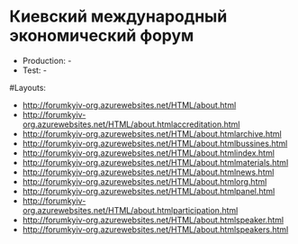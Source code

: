 # Киевский международный экономический форум #
* Production: -
* Test: -

#Layouts:

* http://forumkyiv-org.azurewebsites.net/HTML/about.html
* http://forumkyiv-org.azurewebsites.net/HTML/about.htmlaccreditation.html
* http://forumkyiv-org.azurewebsites.net/HTML/about.htmlarchive.html
* http://forumkyiv-org.azurewebsites.net/HTML/about.htmlbussines.html
* http://forumkyiv-org.azurewebsites.net/HTML/about.htmlindex.html
* http://forumkyiv-org.azurewebsites.net/HTML/about.htmlmaterials.html
* http://forumkyiv-org.azurewebsites.net/HTML/about.htmlnews.html
* http://forumkyiv-org.azurewebsites.net/HTML/about.htmlorg.html
* http://forumkyiv-org.azurewebsites.net/HTML/about.htmlpanel.html
* http://forumkyiv-org.azurewebsites.net/HTML/about.htmlparticipation.html
* http://forumkyiv-org.azurewebsites.net/HTML/about.htmlspeaker.html
* http://forumkyiv-org.azurewebsites.net/HTML/about.htmlspeakers.html